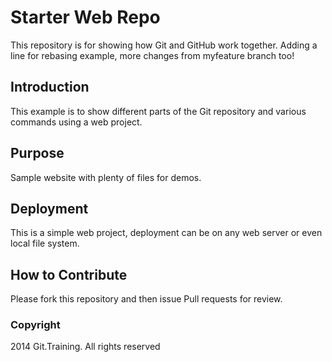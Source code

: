# Starter Web Repo

This repository is for showing how Git and GitHub work together. Adding a line for rebasing example, more changes from myfeature branch too!

## Introduction

This example is to show different parts of the Git repository and various commands using a web project.

## Purpose

Sample website with plenty of files for demos.

## Deployment

This is a simple web project, deployment can be on any web server or even local file system.

## How to Contribute 

Please fork this repository and then issue Pull requests for review.

### Copyright

2014 Git.Training. All rights reserved